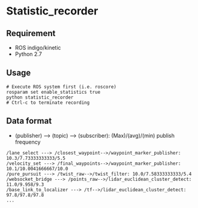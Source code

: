 # Statistic_recorder
## Requirement
* ROS indigo/kinetic
* Python 2.7

## Usage
```
# Execute ROS system first (i.e. roscore)
rosparam set enable_statistics true
python statistic_recorder
# Ctrl-c to terminate recording
```


## Data format
* (publisher) —> (topic) --> (subscriber): (Max)/(avg)/(min) publish frequency

```
/lane_select ---> /closest_waypoint-->/waypoint_marker_publisher: 10.3/7.73333333333/5.5
/velocity_set ---> /final_waypoints-->/waypoint_marker_publisher: 10.1/10.0041666667/10.0
/pure_pursuit ---> /twist_raw-->/twist_filter: 10.0/7.58333333333/5.4
/websocket_bridge ---> /points_raw-->/lidar_euclidean_cluster_detect: 11.0/9.958/9.3
/base_link_to_localizer ---> /tf-->/lidar_euclidean_cluster_detect: 97.8/97.8/97.8
...
```

